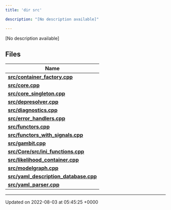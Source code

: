 ```yaml
---
title: 'dir src'

description: "[No description available]"

---
```







[No description available]

## Files

| Name           |
| -------------- |
| **[src/container_factory.cpp](/documentation/code/main/files/container__factory_8cpp/#file-container-factory.cpp)**  |
| **[src/core.cpp](/documentation/code/main/files/core_8cpp/#file-core.cpp)**  |
| **[src/core_singleton.cpp](/documentation/code/main/files/core__singleton_8cpp/#file-core-singleton.cpp)**  |
| **[src/depresolver.cpp](/documentation/code/main/files/depresolver_8cpp/#file-depresolver.cpp)**  |
| **[src/diagnostics.cpp](/documentation/code/main/files/diagnostics_8cpp/#file-diagnostics.cpp)**  |
| **[src/error_handlers.cpp](/documentation/code/main/files/error__handlers_8cpp/#file-error-handlers.cpp)**  |
| **[src/functors.cpp](/documentation/code/main/files/functors_8cpp/#file-functors.cpp)**  |
| **[src/functors_with_signals.cpp](/documentation/code/main/files/functors__with__signals_8cpp/#file-functors-with-signals.cpp)**  |
| **[src/gambit.cpp](/documentation/code/main/files/gambit_8cpp/#file-gambit.cpp)**  |
| **[src/Core/src/ini_functions.cpp](/documentation/code/main/files/core_2src_2ini__functions_8cpp/#file-core/src/ini-functions.cpp)**  |
| **[src/likelihood_container.cpp](/documentation/code/main/files/likelihood__container_8cpp/#file-likelihood-container.cpp)**  |
| **[src/modelgraph.cpp](/documentation/code/main/files/modelgraph_8cpp/#file-modelgraph.cpp)**  |
| **[src/yaml_description_database.cpp](/documentation/code/main/files/yaml__description__database_8cpp/#file-yaml-description-database.cpp)**  |
| **[src/yaml_parser.cpp](/documentation/code/main/files/yaml__parser_8cpp/#file-yaml-parser.cpp)**  |






-------------------------------

Updated on 2022-08-03 at 05:45:25 +0000
